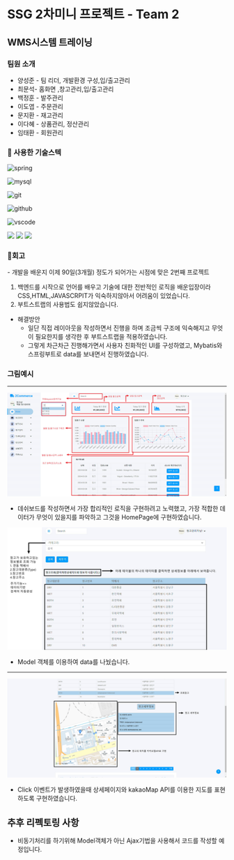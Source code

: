 <h1>SSG 2차미니 프로젝트 - Team 2</h1>

<h2>WMS시스템 트레이닝</h2>

<h3>팀원 소개</h3>
<ul>
  <li>양성준 - 팀 리더, 개발환경 구성,입/출고관리</li>
  <li>최문석-  홈화면 ,창고관리,입/출고관리 </li>
  <li>백정훈 - 발주관리</li>
  <li>이도엽 - 주문관리</li>
  <li>문지환 - 재고관리</li>
  <li>이다혜 - 상품관리, 정산관리</li>
  <li>임태환 - 회원관리</li>
</ul>

<h3>🦾 사용한 기술스텍</h3>

![spring](https://img.shields.io/badge/spring-6DB33F.svg?&style=for-the-badge&logo=spring&logoColor=white)

![mysql](https://img.shields.io/badge/mysql-4479A1.svg?&style=for-the-badge&logo=mysql&logoColor=white)

![git](https://img.shields.io/badge/git-F05032.svg?&style=for-the-badge&logo=git&logoColor=white)

![github](https://img.shields.io/badge/github-181717.svg?&style=for-the-badge&logo=github&logoColor=white)

![vscode](https://img.shields.io/badge/vscode-007ACC.svg?&style=for-the-badge&logo=visualstudiocode&logoColor=white)

<img src="https://img.shields.io/badge/css-1572B6?style=for-the-badge&logo=css3&logoColor=white">

<img src="https://img.shields.io/badge/javascript-F7DF1E?style=for-the-badge&logo=javascript&logoColor=black">
<img src="https://img.shields.io/badge/html5-E34F26?style=for-the-badge&logo=html5&logoColor=white">

<h3>📖회고</h3>
- 개발을 배운지 이제 90일(3개월) 정도가 되어가는 시점에 맞은 2번째 프로젝트

1. 백엔드를 시작으로 언어를 배우고 기술에 대한 전반적인 로직을 배운입장이라 CSS,HTML,JAVASCRPIT가 익숙하지않아서 어려움이 있었습니다.
2. 부트스트랩의 사용법도 쉽지않았습니다.
- 해결방안
    - 일단 직접 레이아웃을 작성하면서 진행을 하며 조금씩 구조에 익숙해지고 무엇이 필요한지를 생각한 후 부트스트랩을 적용하였습니다. 
    - 그렇게 차근차근 진행해가면서 사용자 친화적인 UI를 구성하였고, Mybatis와 스프링부트로 data를 보내면서 진행하였습니다.
    
### 그림예시

--- 
![img](image/홈화면.png)

- 데쉬보드를 작성하면서 가장 합리적인 로직을 구현하려고 노력했고, 가장 적합한 데이터가 무엇이 있을지를 파악하고 그것을 HomePage에 구현하였습니다.

![img](image/창고관리1.jpg)
- Model 객체를 이용하여 data를 나눴습니다.
---
![img](image/창고관리2.jpg)
- Click 이벤트가 발생하였을때 상세페이지와 kakaoMap API를 이용한 지도를 표현하도록 구현하였습니다.

## 추후 리펙토링 사항 

- 비동기처리를 하기위해 Model객체가 아닌 Ajax기법을 사용해서 코드를 작성할 예정입니다. 
